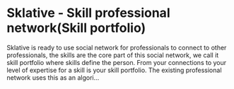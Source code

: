 # Sklative - Skill professional network(Skill portfolio)

Sklative is ready to use social network for professionals to connect to other professionals, the skills are the core part of this social network, we call it skill portfolio where skills define the person. From your connections to your level of expertise for a skill is your skill portfolio. The existing professional network uses this as an algori…

